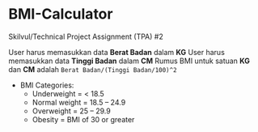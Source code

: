 # BMI-Calculator

Skilvul/Technical Project Assignment (TPA) #2

User harus memasukkan data **Berat Badan** dalam **KG**
User harus memasukkan data **Tinggi Badan** dalam **CM**
Rumus BMI untuk satuan **KG** dan **CM** adalah `Berat Badan/(Tinggi Badan/100)^2`

- BMI Categories:
  - Underweight = < 18.5
  - Normal weight = 18.5 – 24.9
  - Overweight = 25 – 29.9
  - Obesity = BMI of 30 or greater
